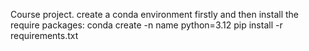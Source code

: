 
Course project.
create a conda environment firstly and then install the require packages:
conda create -n name python=3.12
pip install -r requirements.txt